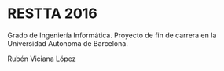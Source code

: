 # RESTTA 2016
Grado de Ingeniería Informática.
Proyecto de fin de carrera en la Universidad Autonoma de Barcelona.

Rubén Viciana López
